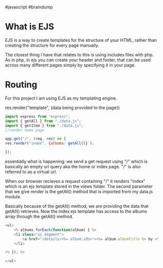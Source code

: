 #javascript #braindump 
# What is EJS
EJS is a way to create templates for the structure of your HTML, rather than creating the structure for every page manually. 

The closest thing I have that relates to this is using includes files with php. As in php, in ejs you can create your header and footer, that can be used across many different pages simply by specifying it in your page. 

# Routing
For this project I am using EJS as my templating engine. 

res.render("template", {data being provided to the page})
```javascript
import express from "express";
import { getAll } from "./data.js";
import { getItem } from "./data.js";
//render home page

app.get("/", (req, res) => {
res.render("index", {albums: getAll()} );

});
```
essentially what is happening:
we send a get request using "/" which is basically an empty url query aka the home or index page. "/" is also referred to as a virtual url. 

When our browser recieves a request containing "/" it renders "index" which is an ejs template stored in the views folder.  The second parameter that we give render is the getAll() method that is imported from my data.js module. 

Basically because of the getAll() method, we are providing the data that getAll() retrieves. Now the index.ejs template has access to the albums array through the getAll() method. 

```javascript
<ul>
	<% albums.forEach(function(album) { %>
	<li class="ui segment">
		<a href="/details/<%= album.id%>"><%= album.albumTitle %> by <%= album.artist %></a>
	</li>

<% }); %>

</ul>
```